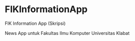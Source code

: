 # FIKInformationApp
 
FIK Information App (Skripsi)

News App untuk Fakultas Ilmu Komputer Universitas Klabat
